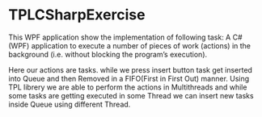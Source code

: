 # TPLCSharpExercise

This WPF application show the implementation of following task:
A C# (WPF) application to execute a number of pieces of work (actions) in the background (i.e. without blocking the program’s execution).

Here our actions are tasks. while we press insert button task get inserted into Queue and then Removed in a FIFO(First in First Out) manner. Using TPL librery we are able to perform the actions in Multithreads and while some tasks are getting executed in some Thread we can insert new tasks inside Queue using different Thread.
